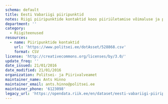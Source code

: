 ```yaml
---
schema: default
title: Eesti Vabariigi piiripunktid
notes: Riigi piiripunktide kontaktid koos piiriületamise võimaluse ja piirangutega. Andmed on genereeritud 02. jaanuari 2016 seisuga.
department: ''
category:
  - Riigiteenused
resources:
  - name: Piiripunktide kontaktid
    url: 'https://www.politsei.ee/dotAsset/528868.csv'
    format: CSV
license: 'http://creativecommons.org/licenses/by/3.0/'
update_freq: ''
date_issued: 21/01/2016
date_modified: 21/01/2016
organization: Politsei- ja Piirivalveamet
maintainer_name: Ants Hinno
maintainer_email: ants.hinno@politsei.ee
maintainer_phone: '6123098'
legacy_url: 'https://opendata.riik.ee/en/dataset/eesti-vabariigi-piiripunktid'
---
```

